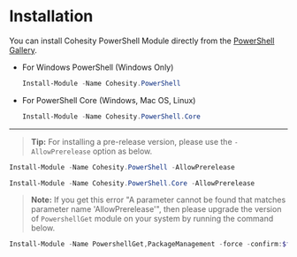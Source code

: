 # Installation

You can install Cohesity PowerShell Module directly from the [PowerShell Gallery](https://www.powershellgallery.com/items?q=cohesity).

* For Windows PowerShell (Windows Only)

  ```powershell
  Install-Module -Name Cohesity.PowerShell
  ```

* For PowerShell Core (Windows, Mac OS, Linux)

  ```powershell
  Install-Module -Name Cohesity.PowerShell.Core
  ```

---

  > **Tip:** For installing a pre-release version, please use the `-AllowPrerelease` option as below.


  ```powershell
  Install-Module -Name Cohesity.PowerShell -AllowPrerelease
   ```
   
  ```powershell
  Install-Module -Name Cohesity.PowerShell.Core -AllowPrerelease
   ```

  > **Note:** If you get this error "A parameter cannot be found that matches parameter name 'AllowPrerelease'", then please upgrade the version of `PowershellGet` module on your system by running the command below.

  ```powershell
  Install-Module -Name PowershellGet,PackageManagement -force -confirm:$false -verbose
  ```

